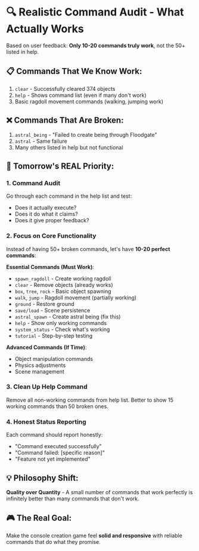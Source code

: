 # 🔍 Realistic Command Audit - What Actually Works

Based on user feedback: **Only 10-20 commands truly work**, not the 50+ listed in help.

## 📋 Commands That We Know Work:
1. `clear` - Successfully cleared 374 objects
2. `help` - Shows command list (even if many don't work)
3. Basic ragdoll movement commands (walking, jumping work)

## ❌ Commands That Are Broken:
1. `astral_being` - "Failed to create being through Floodgate"
2. `astral` - Same failure
3. Many others listed in help but not functional

## 🎯 Tomorrow's REAL Priority:

### 1. Command Audit
Go through each command in the help list and test:
- Does it actually execute?
- Does it do what it claims?
- Does it give proper feedback?

### 2. Focus on Core Functionality
Instead of having 50+ broken commands, let's have **10-20 perfect commands**:

**Essential Commands (Must Work)**:
- `spawn_ragdoll` - Create working ragdoll
- `clear` - Remove objects (already works)
- `box`, `tree`, `rock` - Basic object spawning
- `walk`, `jump` - Ragdoll movement (partially working)
- `ground` - Restore ground
- `save/load` - Scene persistence
- `astral_spawn` - Create astral being (fix this)
- `help` - Show only working commands
- `system_status` - Check what's working
- `tutorial` - Step-by-step testing

**Advanced Commands (If Time)**:
- Object manipulation commands
- Physics adjustments
- Scene management

### 3. Clean Up Help Command
Remove all non-working commands from help list. Better to show 15 working commands than 50 broken ones.

### 4. Honest Status Reporting
Each command should report honestly:
- "Command executed successfully"
- "Command failed: [specific reason]"
- "Feature not yet implemented"

## 💡 Philosophy Shift:
**Quality over Quantity** - A small number of commands that work perfectly is infinitely better than many commands that don't work.

## 🎮 The Real Goal:
Make the console creation game feel **solid and responsive** with reliable commands that do what they promise.